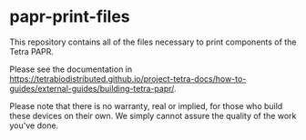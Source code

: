 # papr-print-files
This repository contains all of the files necessary to print components of the Tetra PAPR.


Please see the documentation in https://tetrabiodistributed.github.io/project-tetra-docs/how-to-guides/external-guides/building-tetra-papr/.


Please note that there is no warranty, real or implied, for those who build these devices on their own.  We simply cannot assure the quality of the work you've done.

